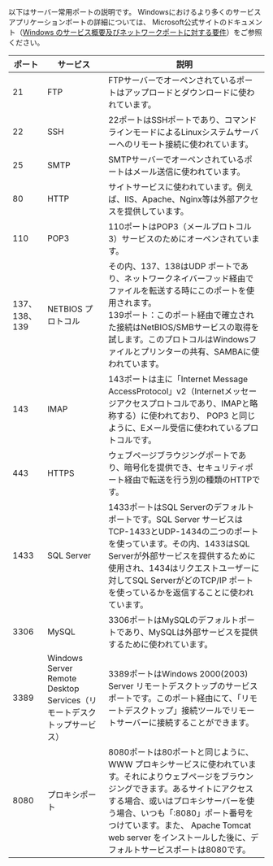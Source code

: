 
以下はサーバー常用ポートの説明です。 Windowsにおけるより多くのサービスアプリケーションポートの詳細については、 Microsoft公式サイトのドキュメント（[Windows のサービス概要及びネットワークポートに対する要件](https://support.microsoft.com/zh-cn/help/832017/service-overview-and-network-port-requirements-for-windows?spm=5176.7740724.2.3.omd4DB%3Fspm%3D5176.7740724.2.3.omd4DB)）をご参照ください。

| ポート | サービス | 説明 |
|---------|---------|---------|
| 21 | FTP | FTPサーバーでオーペンされているポートはアップロードとダウンロードに使われています。 |
| 22 | SSH | 22ポートはSSHポートであり、コマンドラインモードによるLinuxシステムサーバーへのリモート接続に使われています。 |
| 25 | SMTP | SMTPサーバーでオーペンされているポートはメール送信に使われています。 |
| 80 | HTTP | サイトサービスに使われています。例えば、IIS、Apache、Nginx等は外部アクセスを提供しています。|
| 110 | POP3 | 110ポートはPOP3（メールプロトコル 3）サービスのためにオーペンされています。 |
| 137、138、139 | NETBIOS プロトコル | その内、137、138はUDP ポートであり、ネットワークネイバーフッド経由でファイルを転送する時にこのポートを使用されます。<br>139ポート：このポート経由で確立された接続はNetBIOS/SMBサービスの取得を試します。このプロトコルはWindowsファイルとプリンターの共有、SAMBAに使われています。 |
| 143 | IMAP | 143ポートは主に「Internet Message AccessProtocol」v2（Internetメッセージアクセスプロトコルであり、IMAPと略称する）に使われており、 POP3 と同じように、Eメール受信に使われているプロトコルです。 |
| 443 | HTTPS |  ウェブページブラウジングポートであり、暗号化を提供でき、セキュリティポート経由で転送を行う別の種類のHTTPです。 |
| 1433 | SQL Server | 1433ポートはSQL Serverのデフォルトポートです。SQL Server サービスはTCP-1433とUDP-1434の二つのポートを使っています。その内、1433はSQL Serverが外部サービスを提供するために使用され、1434はリクエストユーザーに対してSQL ServerがどのTCP/IP ポートを使っているかを返信することに使われています。 |
| 3306 | MySQL | 3306ポートはMySQLのデフォルトポートであり、MySQLは外部サービスを提供するために使われています。|
| 3389 | Windows Server Remote Desktop Services（リモートデスクトップサービス）| 3389ポートはWindows  2000(2003) Server リモートデスクトップのサービスポートです。このポート経由にて、「リモートデスクトップ」接続ツールでリモートサーバーに接続することができます。 |
| 8080 | プロキシポート | 8080ポートは80ポートと同じように、WWW プロキシサービスに使われています。それによりウェブページをブラウンジングできます。あるサイトにアクセスする場合、或いはプロキシサーバーを使う場合、いつも「:8080」ポート番号をつけています。また、 Apache Tomcat web server をインストールした後に、デフォルトサービスポートは8080です。 |
